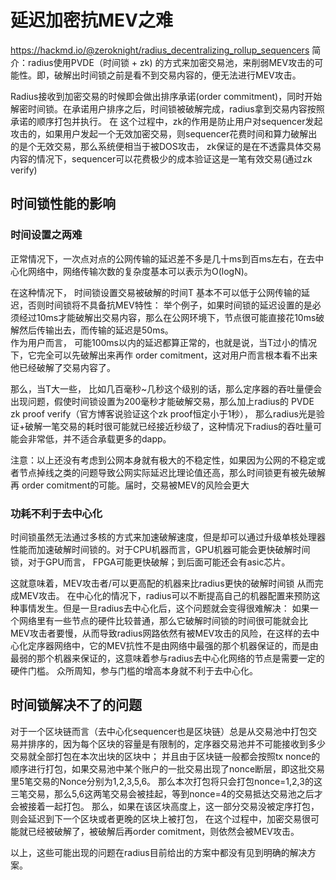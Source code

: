#  延迟加密抗MEV之难

https://hackmd.io/@zeroknight/radius_decentralizing_rollup_sequencers 
简介：radius使用PVDE（时间锁 + zk) 的方式来加密交易池，来削弱MEV攻击的可能性。即，破解出时间锁之前是看不到交易内容的，便无法进行MEV攻击。

Radius接收到加密交易的时候即会做出排序承诺(order commitment)，同时开始解密时间锁。在承诺用户排序之后，时间锁被破解完成，radius拿到交易内容按照承诺的顺序打包并执行。
  在 这个过程中，zk的作用是防止用户对sequencer发起攻击的，如果用户发起一个无效加密交易，则sequencer花费时间和算力破解出的是个无效交易，那么系统便相当于被DOS攻击， zk保证的是在不透露具体交易内容的情况下，sequencer可以花费极少的成本验证这是一笔有效交易(通过zk verify)
## 时间锁性能的影响
### 时间设置之两难
正常情况下，一次点对点的公网传输的延迟差不多是几十ms到百ms左右，在去中心化网络中，网络传输次数的复杂度基本可以表示为O(logN)。 

在这种情况下， 时间锁设置交易被破解的时间T 基本不可以低于公网传输的延迟，否则时间锁将不具备抗MEV特性：
举个例子，如果时间锁的延迟设置的是必须经过10ms才能破解出交易内容，那么在公网环境下，节点很可能直接花10ms破解然后传输出去，而传输的延迟是50ms。     
作为用户而言， 可能100ms以内的延迟都算正常的，也就是说，当T过小的情况下，它完全可以先破解出来再作 order comitment，这对用户而言根本看不出来他已经破解了交易内容了。

那么，当T大一些， 比如几百毫秒~几秒这个级别的话，那么定序器的吞吐量便会出现问题，假使时间锁设置为200毫秒才能破解交易，那么加上radius的 PVDE zk proof verify（官方博客说验证这个zk proof恒定小于1秒）， 那么radius光是验证+破解一笔交易的耗时很可能就已经接近秒级了，这种情况下radius的吞吐量可能会非常低，并不适合承载更多的dapp。

注意：以上还没有考虑到公网本身就有极大的不稳定性，如果因为公网的不稳定或者节点掉线之类的问题导致公网实际延迟比理论值还高，那么时间锁更有被先破解再 order comitment的可能。届时，交易被MEV的风险会更大

### 功耗不利于去中心化
时间锁虽然无法通过多核的方式来加速破解速度，但是却可以通过升级单核处理器性能而加速破解时间锁的。对于CPU机器而言，GPU机器可能会更快破解时间锁，对于GPU而言， FPGA可能更快破解；到后面可能还会有asic芯片。 
  
这就意味着，MEV攻击者/可以更高配的机器来比radius更快的破解时间锁 从而完成MEV攻击。 在中心化的情况下，radius可以不断提高自己的机器配置来预防这种事情发生。但是一旦radius去中心化后，这个问题就会变得很难解决：
如果一个网络里有一些节点的硬件比较普通，那么它破解时间锁的时间很可能就会比MEV攻击者要慢，从而导致radius网路依然有被MEV攻击的风险，在这样的去中心化定序器网络中，它的MEV抗性不是由网络中最强的那个机器保证的，而是由最弱的那个机器来保证的，这意味着参与radius去中心化网络的节点是需要一定的硬件门槛。 众所周知，参与门槛的增高本身就不利于去中心化。

## 时间锁解决不了的问题
对于一个区块链而言（去中心化sequencer也是区块链）总是从交易池中打包交易并排序的，因为每个区块的容量是有限制的，定序器交易池并不可能接收到多少交易就全部打包在本次出块的区块中； 并且由于区块链一般都会按照tx nonce的顺序进行打包，如果交易池中某个账户的一批交易出现了nonce断层，即这批交易里5笔交易的Nonce分别为1,2,3,5,6。 那么本次打包将只会打包nonce=1,2,3的这三笔交易，那么5,6这两笔交易会被挂起，等到nonce=4的交易抵达交易池之后才会被接着一起打包。 
那么，如果在该区块高度上，这一部分交易没被定序打包，则会延迟到下一个区块或者更晚的区块上被打包， 在这个过程中，加密交易很可能就已经被破解了，被破解后再order comitment，则依然会被MEV攻击。


以上，这些可能出现的问题在radius目前给出的方案中都没有见到明确的解决方案。
